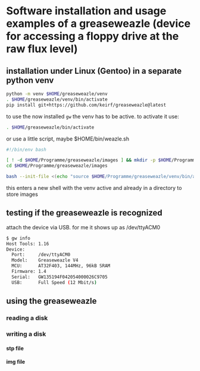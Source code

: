 # Software installation and usage examples of a greaseweazle (device for accessing a floppy drive at the raw flux level)

## installation under Linux (Gentoo) in a separate python venv
```bash
python -m venv $HOME/greaseweazle/venv
. $HOME/greaseweazle/venv/bin/activate
pip install git+https://github.com/keirf/greaseweazle@latest
```

to use the now installed ```gw``` the venv has to be active. to activate it use:
```bash
. $HOME/greaseweazle/bin/activate
```

or use a little script, maybe $HOME/bin/weazle.sh 
```bash
#!/bin/env bash

[ ! -d $HOME/Programme/greaseweazle/images ] && mkdir -p $HOME/Programme/greaseweazle/images
cd $HOME/Programme/greaseweazle/images

bash --init-file <(echo "source $HOME/Programme/greaseweazle/venv/bin/activate;gw info")

```
this enters a new shell with the venv active and already in a directory to store images



## testing if the greaseweazle is recognized
attach the device via USB.
for me it shows up as /dev/ttyACM0

```bash
$ gw info    
Host Tools: 1.16
Device:
  Port:     /dev/ttyACM0
  Model:    Greaseweazle V4
  MCU:      AT32F403, 144MHz, 96kB SRAM
  Firmware: 1.4
  Serial:   GW135194F042054000026C9705
  USB:      Full Speed (12 Mbit/s)
```

## using the greaseweazle

### reading a disk

### writing a disk
#### stp file 
#### img file

